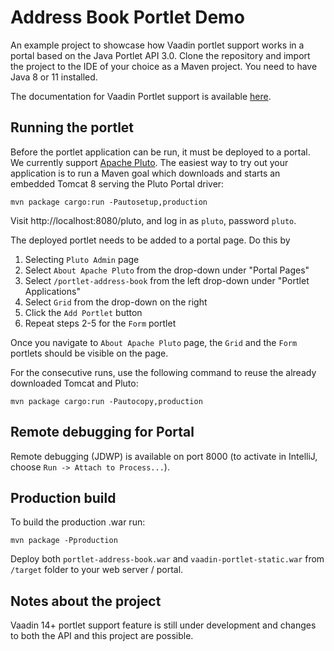 # Address Book Portlet Demo  
An example project to showcase how Vaadin portlet support works in a portal based on the Java Portlet API 3.0. 
Clone the repository and import the project to the IDE of your choice as a Maven project. 
You need to have Java 8 or 11 installed.

The documentation for Vaadin Portlet support is available [here](https://github.com/vaadin/flow-and-components-documentation/blob/master/documentation/portlet-support/overview.asciidoc).

## Running the portlet

Before the portlet application can be run, it must be deployed to a portal. 
We currently support [Apache Pluto](https://portals.apache.org/pluto/). The
easiest way to try out your application is to run a Maven goal which downloads 
and starts an embedded Tomcat 8 serving the Pluto Portal driver:

`mvn package cargo:run -Pautosetup,production`

Visit http://localhost:8080/pluto, and log in as `pluto`, password `pluto`.

The deployed portlet needs to be added to a portal page. Do this by
1) Selecting `Pluto Admin` page
2) Select `About Apache Pluto` from the drop-down under "Portal Pages"
3) Select `/portlet-address-book` from the left drop-down under "Portlet Applications"
4) Select `Grid` from the drop-down on the right
5) Click the `Add Portlet` button
6) Repeat steps 2-5 for the `Form` portlet

Once you navigate to `About Apache Pluto` page, the `Grid` and the `Form` portlets should be
visible on the page.

For the consecutive runs, use the following command to reuse the already downloaded Tomcat and Pluto:

`mvn package cargo:run -Pautocopy,production`

## Remote debugging for Portal

Remote debugging (JDWP) is available on port 8000 (to activate
in IntelliJ, choose `Run -> Attach to Process...`). 

## Production build
To build the production .war run:

`mvn package -Pproduction`

Deploy both `portlet-address-book.war` and `vaadin-portlet-static.war` from `/target`
folder to your web server / portal. 

## Notes about the project

Vaadin 14+ portlet support feature is still under development and changes to
both the API and this project are possible.
